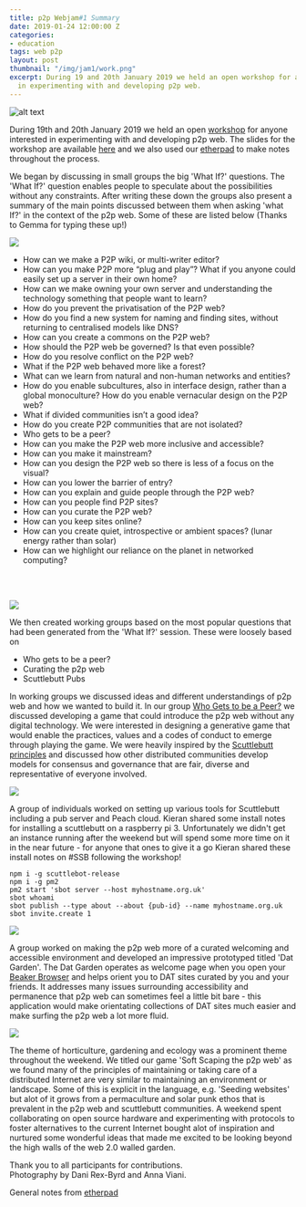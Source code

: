 ```yaml
---
title: p2p Webjam#1 Summary
date: 2019-01-24 12:00:00 Z
categories:
- education
tags: web p2p
layout: post
thumbnail: "/img/jam1/work.png"
excerpt: During 19 and 20th January 2019 we held an open workshop for anyone interested
  in experimenting with and developing p2p web.
---
```


![alt text](/img/jam1/wide3.jpg)

During 19th and 20th January 2019 we held an open [workshop](https://webjam-1.agorama.org.uk/) for anyone interested in experimenting with and developing p2p web. The slides for the workshop are available [here](https://helloworld.agorama.org.uk/webjam-1/) and we also used our [etherpad](http://amapad.bot.nu/p/jan_weekender) to make notes throughout the process.

We began by discussing in small groups the big 'What If?' questions. The 'What If?' question enables people to speculate about the possibilities without any constraints. After writing these down the groups also present a summary of the main points discussed between them when asking 'what If?' in the context of the p2p web. Some of these are listed below (Thanks to Gemma for typing these up!)

![](/img/jam1/work.png)

* How can we make a P2P wiki, or multi-writer editor?
* How can you make P2P more “plug and play”? What if you anyone could easily set up a server in their own home?
* How can we make owning your own server and understanding the technology something that people want to learn?
* How do you prevent the privatisation of the P2P web?
* How do you find a new system for naming and finding sites, without returning to centralised models like DNS?
* How can you create a commons on the P2P web?
* How should the P2P web be governed? Is that even possible?
* How do you resolve conflict on the P2P web?
* What if the P2P web behaved more like a forest?
* What can we learn from natural and non-human networks and entities?
* How do you enable subcultures, also in interface design, rather than a global monoculture? How do you enable vernacular design on the P2P web?
* What if divided communities isn’t a good idea?
* How do you create P2P communities that are not isolated?
* Who gets to be a peer?
* How can you make the P2P web more inclusive and accessible?
* How can you make it mainstream?
* How can you design the P2P web so there is less of a focus on the visual?
* How can you lower the barrier of entry?
* How can you explain and guide people through the P2P web?
* How can you people find P2P sites?
* How can you curate the P2P web?
* How can you keep sites online?
* How can you create quiet, introspective or ambient spaces? (lunar energy rather than solar)
* How can we highlight our reliance on the planet in networked computing?
<br>
<br>

![](/img/jam1/ideas1.jpg)

We then created working groups based on the most popular questions that had been generated from the 'What If?' session. These were loosely based on

* Who gets to be a peer?
* Curating the p2p web
* Scuttlebutt Pubs


In working groups we discussed ideas and different understandings of p2p web and how we wanted to build it. In our group [Who Gets to be a Peer?](http://amapad.bot.nu/p/whogetstobeapeer) we discussed developing a game that could introduce the p2p web without any digital technology. We were interested in designing a generative game that would enable the practices, values and a codes of conduct to emerge through playing the game. We were heavily inspired by the [Scuttlebutt principles](https://www.scuttlebutt.nz/principles/) and discussed how other distributed communities develop models for consensus and governance that are fair, diverse and representative of everyone involved.

![](/img/jam1/carpet.jpg)

A group of individuals worked on setting up various tools for Scuttlebutt including a pub server and Peach cloud. Kieran shared some install notes for installing a scuttlebutt on a raspberry pi 3. Unfortunately we didn't get an instance running after the weekend but will spend some more time on it in the near future - for anyone that ones to give it a go Kieran shared these install notes on #SSB following the workshop!
```
npm i -g scuttlebot-release
npm i -g pm2
pm2 start 'sbot server --host myhostname.org.uk'
sbot whoami
sbot publish --type about --about {pub-id} --name myhostname.org.uk
sbot invite.create 1
```

![](/img/jam1/scuttebutt.jpg)

A group worked on making the p2p web more of a curated welcoming and accessible environment and developed an impressive prototyped titled 'Dat Garden'. The Dat Garden operates as welcome page when you open your [Beaker Browser](https://beakerbrowser.com/) and helps orient you to DAT sites curated by you and your friends. It addresses many issues surrounding accessibility and permanence that p2p web can sometimes feel a little bit bare - this application would make orientating collections of DAT sites much easier and make surfing the p2p web a lot more fluid.

![](/img/jam1/dat_garden.jpg)

The theme of horticulture, gardening and ecology was a prominent theme throughout the weekend. We titled our game 'Soft Scaping the p2p web' as we found many of the principles of maintaining or taking care of a distributed Internet are very similar to maintaining an environment or landscape. Some of this is explicit in the language, e.g. 'Seeding websites' but alot of it grows from a permaculture and solar punk ethos that is prevalent in the p2p web and scuttlebutt communities. A weekend spent collaborating on open source hardware and experimenting with protocols to foster alternatives to the current Internet bought alot of inspiration and nurtured some wonderful ideas that made me excited to be looking beyond the high walls of the web 2.0 walled garden.

Thank you to all participants for contributions. <br>
Photography by Dani Rex-Byrd and Anna Viani.

General notes from [etherpad](http://amapad.bot.nu/p/jan_weekender)
